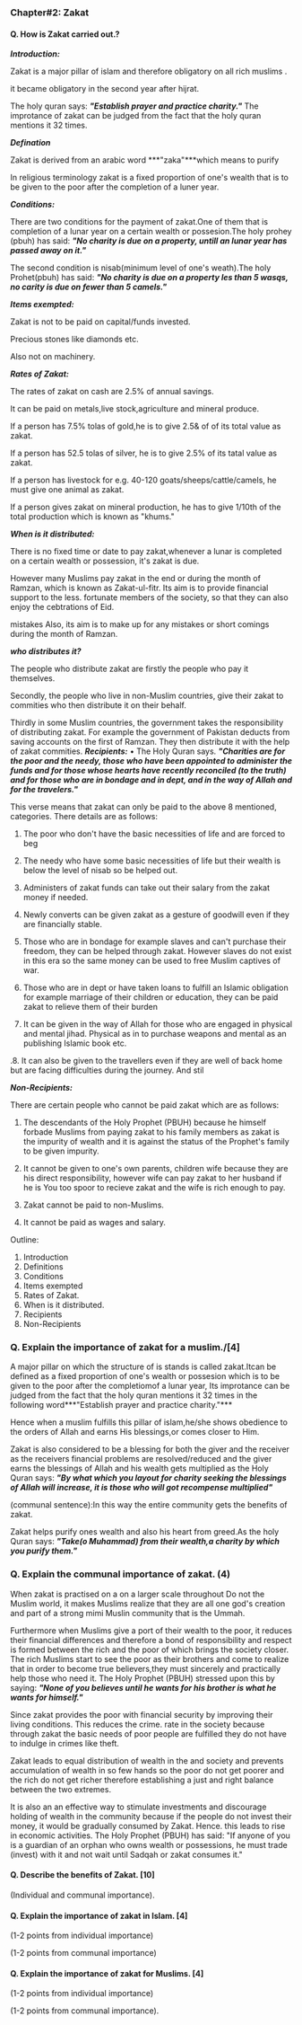 ### Chapter#2: Zakat
#### Q. How is Zakat carried out.?
***Introduction:***

Zakat is a major pillar of islam and therefore obligatory on all rich muslims .

it became obligatory in the second year after hijrat.

The holy quran says:
***"Establish prayer and practice charity."***
The improtance of zakat can be judged from the fact that the holy quran mentions it 32 times.

***Defination***

Zakat is derived from an arabic word ***"zaka"***which means to purify

In religious terminology zakat is a fixed proportion of one's wealth that is to be given to the poor after the completion of a luner year.

***Conditions:***

There are two conditions for the payment of zakat.One of them that is completion of a lunar year on a certain wealth or possesion.The holy prohey (pbuh) has said:
***"No charity is due on a property, untill an lunar year has passed away on it."***

The second condition is nisab(minimum level of one's weath).The holy Prohet(pbuh) has said: 
***"No charity is due on a property les than 5 wasqs, no carity is due on fewer than 5 camels."***

***Items exempted:***

Zakat is not to be paid on capital/funds invested.

Precious stones like diamonds etc.

Also not on machinery.

***Rates of Zakat:***

The rates of zakat on cash are 2.5% of annual savings.

It can be paid on metals,live stock,agriculture and mineral produce.

If a person has 7.5% tolas of gold,he is to give 2.5& of of its total value as zakat.

If a person has 52.5 tolas of silver, he is to give 2.5% of its tatal value as zakat.

If a person has livestock for e.g. 40-120 goats/sheeps/cattle/camels, he must give one animal as zakat.

If a person gives zakat on mineral production, he has to give 
1/10th of the total production which is known as "khums."

***When is it distributed:***

There is no fixed time or date to pay zakat,whenever a lunar is completed on a certain wealth or possession, it's zakat is due.

However many Muslims pay zakat in the end or during
the month of Ramzan, which is known as Zakat-ul-fitr.
Its aim is to provide financial support to the less.
fortunate members of the society, so that they can
 also enjoy the cebtrations of Eid.

mistakes
Also, its aim is to make up for any mistakes or short comings during the month of Ramzan.

***who distributes it?***

The people who distribute zakat are firstly the
people who pay it themselves.

Secondly, the people who live in non-Muslim countries,
give their zakat to commities who then
distribute it on their behalf. 

Thirdly in some Muslim countries, the government
takes the responsibility of distributing zakat. For
example the government of Pakistan deducts
from saving accounts on the first of Ramzan. They then distribute it with the help of zakat commities.
***Recipients:*** 
• The Holy Quran says.
***"Charities are for the poor and the needy, those
who have been appointed to administer the funds and
for those whose hearts have recently reconciled
(to the truth) and for those who are in bondage and
in dept, and in the way of Allah and for the
travelers."***

This verse means that zakat can only be paid to
the above 8 mentioned, categories. There details are
as follows:

1. The poor who don't have the basic necessities of
life and are forced to beg

2. The needy who have some basic necessities of life but
their wealth is below the level of nisab so be helped out. 

3. Administers of zakat funds can take out their salary
from the zakat money if needed.

4. Newly converts can be given zakat as a
gesture of goodwill even if they are financially stable.

5. Those who are in bondage for example slaves and can't
purchase their freedom, they can be helped through zakat.
However slaves do not exist in this era so the same money can be used to free Muslim captives of war.

6. Those who are in dept or have taken loans to fulfill
an Islamic obligation for example marriage of their
children or education, they can be paid zakat to
relieve them of their burden

7. It can be given in the way of Allah for those who are engaged in physical and mental jihad. Physical as in to purchase weapons and mental as an publishing Islamic book etc.

.8. It can also be given to the travellers even if they
are well of back home but are facing difficulties
during the journey.
And stil

***Non-Recipients:***

There are certain people who cannot be paid zakat
which are as follows:

1. The descendants of the Holy Prophet (PBUH) because
he himself forbade Muslims from paying zakat to
his family members as zakat is the impurity of
wealth and it is against the status of the
Prophet's family to be given impurity.

3. It cannot be given to one's own parents, children wife because they are his direct responsibility, however wife can pay zakat to her husband if he is You too spoor to recieve zakat and the wife is rich enough to pay.

4. Zakat cannot be paid to non-Muslims.

5. It cannot be paid as wages and salary.

Outline:

1. Introduction
2. Definitions
3. Conditions
4. Items exempted
5. Rates of Zakat.
7. When is it distributed.
8. Recipients
9. Non-Recipients

### Q. Explain the importance of zakat for a muslim./[4]
A major pillar on which the structure of is stands is called zakat.Itcan be defined as a fixed proportion of one's wealth or possesion which is to be given to the poor after the completiomof a lunar year, Its improtance can be judged from the fact that the holy quran mentions it 32 times in the following word***"Establish prayer and practice charity."***

Hence when a muslim fulfills this pillar of islam,he/she shows obedience to the orders of Allah and earns His blessings,or comes closer to Him.

Zakat is also considered to be a blessing for both the giver and the receiver as the receivers financial problems are resolved/reduced and the giver earns the blessings of Allah and his wealth gets multiplied as the Holy Quran says:
***"By what which you layout for charity seeking the blessings of Allah will increase, it is those who will got recompense multiplied"***

(communal sentence):In this way the entire community gets the benefits of zakat.

Zakat helps purify ones wealth and also his heart from greed.As the holy Quran says:
***"Take(o Muhammad) from their wealth,a charity by which you purify them."***

### Q. Explain the communal importance of zakat. (4)

When zakat is practised on a on a larger scale throughout
Do not the Muslim world, it makes Muslims realize that
they are all one god's creation and part of a strong
mimi Muslin community that is the Ummah.

Furthermore when Muslims give a port of their
wealth to the poor, it reduces their financial
differences and therefore a bond of responsibility and
respect is formed between the rich and the poor
of which brings the society closer. The rich Muslims start
to see the poor as their brothers and come to realize that
in order to become true believers,they must sincerely and practically help those who need it. The Holy Prophet (PBUH) stressed upon this by saying:
***"None of you believes until he wants for his brother
is what he wants for himself."*** 

Since zakat provides the poor with financial security by
improving their living conditions. This reduces the crime.
rate in the society because through zakat the basic needs of
poor people are fulfilled they do not have to indulge in crimes like theft.

Zakat leads to equal distribution of wealth in the and society and prevents accumulation of wealth in so few hands so the
poor do not get poorer and the rich do not get richer therefore establishing a just and right balance between the two extremes.

It is also an an effective way to stimulate investments and discourage holding of wealth in the community because if the people do not invest their money, it would be gradually consumed by Zakat. Hence. this leads to rise in economic activities. The Holy Prophet (PBUH) has said:
"If  anyone of you is a guardian of an orphan who owns
wealth or possessions, he must trade (invest) with it and
not wait until Sadqah or zakat consumes it."

#### Q. Describe the benefits of Zakat. [10]
(Individual and communal importance).

#### Q. Explain the importance of zakat in Islam. [4]
(1-2 points from individual importance)

(1-2 points from communal importance)
#### Q. Explain the importance of zakat for Muslims. [4]
(1-2 points from individual importance)

(1-2 points from communal importance).
